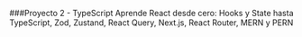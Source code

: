 ###Proyecto 2 - TypeScript
Aprende React desde cero: Hooks y State hasta TypeScript, Zod, Zustand, React Query, Next.js, React Router, MERN y PERN